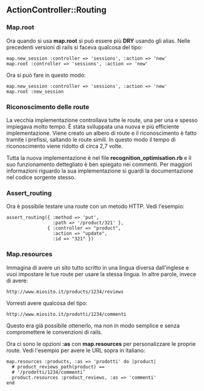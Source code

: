 ## ActionController::Routing

### Map.root
Ora quando si usa **map.root** si può essere più **DRY** usando gli alias.
Nelle precedenti versioni di rails si faceva qualcosa del tipo:

	map.new_session :controller => 'sessions', :action => 'new'
	map.root :controller => 'sessions', :action => 'new'

Ora si può fare in questo modo:

	map.new_session :controller => 'sessions', :action => 'new'
	map.root :new_session
	
### Riconoscimento delle route
La vecchia implementazione controllava tutte le route, una per una e spesso impiegava molto tempo. È stata sviluppata una nuova e più efficiente implementazione. Viene creato un albero di route e il riconoscimento è fatto tramite i prefissi, saltando le route simili. In questo modo il tempo di riconoscimento viene ridotto di circa 2,7 volte.

Tutta la nuova implementazione è nel file **recognition\_optimisation.rb** e il suo funzionamento dettegliato è ben spiegato nei commenti. Per maggiori informazioni riguardo la sua implementazione si guardi la documentazione nel codice sorgente stesso.

### Assert_routing

Ora è possibile testare una route con un metodo HTTP. Vedi l'esempio:

	assert_routing({ :method => 'put',
	                 :path => '/product/321' },
	               { :controller => "product",
	                 :action => "update",
	                 :id => "321" })
	
### Map.resources

Immagina di avere un sito tutto scritto in una lingua diversa dall'inglese e vuoi impostare le tue route per usare la stessa lingua. In altre parole, invece di avere:

	http://www.miosito.it/products/1234/reviews

Vorresti avere qualcosa del tipo:

	http://www.miosito.it/prodotti/1234/commenti

Questo era già possibile ottenerlo, ma non in modo semplice e senza compromettere le convenzioni di rails.

Ora ci sono le opzioni **:as** con **map.resources** per personalizzare le proprie route. Vedi l'esempio per avere le URL sopra in italiano:

	map.resources :products, :as => 'prodotti' do |product|
	  # product_reviews_path(product) ==
	  # '/prodotti/1234/commenti’
	  product.resources :product_reviews, :as => 'commenti'
	end
